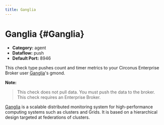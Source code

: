 ```yaml
---
title: Ganglia
---
```


# Ganglia {#Ganglia}

 * **Category:** agent
 * **Dataflow:** push
 * **Default Port:** 8946

This check type pushes count and timer metrics to your Circonus Enterprise Broker user [Ganglia](http://ganglia.info/)'s gmond.

**Note:**
> This check does not pull data. You must push the data to the broker. This check requires an Enterprise Broker.

[Ganglia](http://sourceforge.net/projects/ganglia/) is a scalable distributed monitoring system for high-performance computing systems such as clusters and Grids. It is based on a hierarchical design targeted at federations of clusters.

